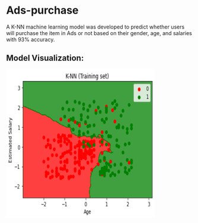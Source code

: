 # Ads-purchase
A K-NN machine learning model was developed to predict whether users will purchase the item in Ads or not based on their gender, age, and salaries with 93% accuracy.

## Model Visualization:
<img src="https://github.com/hedayaahmed/Ads-purchase/blob/main/Training.png" width="400" height="400">
